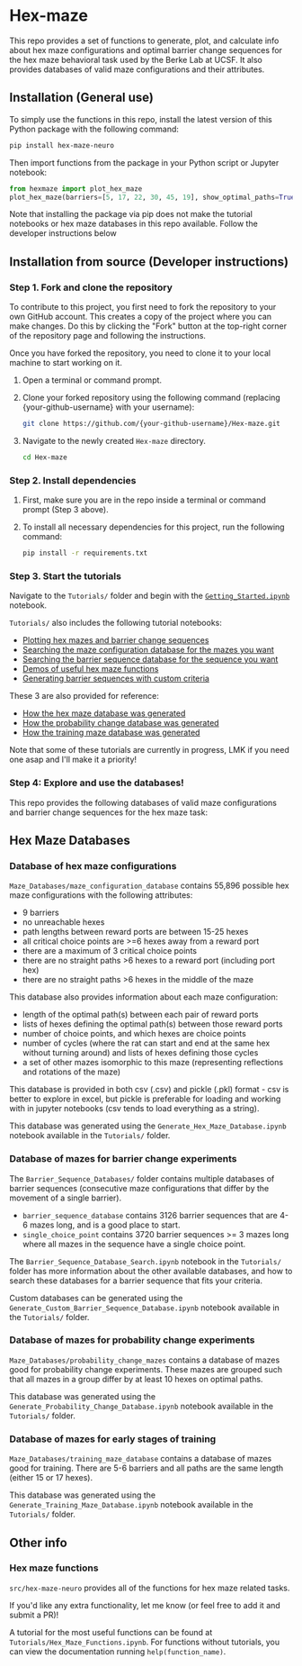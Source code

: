 # Hex-maze
This repo provides a set of functions to generate, plot, and calculate info about hex maze configurations and optimal barrier change sequences for the hex maze behavioral task used by the Berke Lab at UCSF. It also provides databases of valid maze configurations and their attributes.

## Installation (General use)
To simply use the functions in this repo, install the latest version of this Python package with the following command:

```bash
pip install hex-maze-neuro
```

Then import functions from the package in your Python script or Jupyter notebook:

```python
from hexmaze import plot_hex_maze
plot_hex_maze(barriers=[5, 17, 22, 30, 45, 19], show_optimal_paths=True)
```

Note that installing the package via pip does not make the tutorial notebooks or hex maze databases in this repo available.
Follow the developer instructions below

## Installation from source (Developer instructions)
### Step 1. Fork and clone the repository
To contribute to this project, you first need to fork the repository to your own GitHub account. This creates a copy of the project where you can make changes.
Do this by clicking the "Fork" button at the top-right corner of the repository page and following the instructions.

Once you have forked the repository, you need to clone it to your local machine to start working on it.
1. Open a terminal or command prompt.
2. Clone your forked repository using the following command (replacing {your-github-username} with your username):

    ```sh
    git clone https://github.com/{your-github-username}/Hex-maze.git

4. Navigate to the newly created `Hex-maze` directory.

    ```sh
    cd Hex-maze

### Step 2. Install dependencies
1. First, make sure you are in the repo inside a terminal or command prompt (Step 3 above). 

2. To install all necessary dependencies for this project, run the following command:

    ```sh
    pip install -r requirements.txt

### Step 3. Start the tutorials
Navigate to the `Tutorials/` folder and begin with the [`Getting_Started.ipynb`](Tutorials/Getting_Started.ipynb) notebook.

`Tutorials/` also includes the following tutorial notebooks:
- [Plotting hex mazes and barrier change sequences](Tutorials/Plotting_Hex_Mazes.ipynb)
- [Searching the maze configuration database for the mazes you want](Tutorials/Maze_Configuration_Database_Search.ipynb)
- [Searching the barrier sequence database for the sequence you want](Tutorials/Barrier_Sequence_Database_Search.ipynb)
- [Demos of useful hex maze functions](Tutorials/Hex_Maze_Functions.ipynb)
- [Generating barrier sequences with custom criteria](Tutorials/Generate_Custom_Barrier_Sequence_Database.ipynb)

These 3 are also provided for reference:
- [How the hex maze database was generated](Tutorials/Generate_Hex_Maze_Database.ipynb)
- [How the probability change database was generated](Tutorials/Generate_Probability_Change_Database.ipynb)
- [How the training maze database was generated](Tutorials/Generate_Training_Maze_Database.ipynb)

Note that some of these tutorials are currently in progress, LMK if you need one asap and I'll make it a priority!

### Step 4: Explore and use the databases!
This repo provides the following databases of valid maze configurations and barrier change sequences for the hex maze task:

## Hex Maze Databases
### Database of hex maze configurations
`Maze_Databases/maze_configuration_database` contains 55,896 possible hex maze configurations with the following attributes:
- 9 barriers
- no unreachable hexes
- path lengths between reward ports are between 15-25 hexes
- all critical choice points are >=6 hexes away from a reward port
- there are a maximum of 3 critical choice points
- there are no straight paths >6 hexes to a reward port (including port hex)
- there are no straight paths >6 hexes in the middle of the maze

This database also provides information about each maze configuration:
- length of the optimal path(s) between each pair of reward ports
- lists of hexes defining the optimal path(s) between those reward ports
- number of choice points, and which hexes are choice points
- number of cycles (where the rat can start and end at the same hex without turning around) and lists of hexes defining those cycles
- a set of other mazes isomorphic to this maze (representing reflections and rotations of the maze)

This database is provided in both csv (.csv) and pickle (.pkl) format - csv is better to explore in excel, but pickle is preferable for loading and working with in jupyter notebooks (csv tends to load everything as a string).

This database was generated using the `Generate_Hex_Maze_Database.ipynb` notebook available in the `Tutorials/` folder.

### Database of mazes for barrier change experiments
The `Barrier_Sequence_Databases/` folder contains multiple databases of barrier sequences (consecutive maze configurations that differ by the movement of a single barrier).

- `barrier_sequence_database` contains 3126 barrier sequences that are 4-6 mazes long, and is a good place to start. 
- `single_choice_point` contains 3720 barrier sequences >= 3 mazes long where all mazes in the sequence have a single choice point.

The `Barrier_Sequence_Database_Search.ipynb` notebook in the `Tutorials/` folder has more information about the other available databases, and how to search these databases for a barrier sequence that fits your criteria.

Custom databases can be generated using the `Generate_Custom_Barrier_Sequence_Database.ipynb` notebook available in the `Tutorials/` folder.

### Database of mazes for probability change experiments
`Maze_Databases/probability_change_mazes` contains a database of mazes good for probability change experiments. These mazes are grouped such that all mazes in a group differ by at least 10 hexes on optimal paths.

This database was generated using the `Generate_Probability_Change_Database.ipynb` notebook available in the `Tutorials/` folder.

### Database of mazes for early stages of training
`Maze_Databases/training_maze_database` contains a database of mazes good for training. There are 5-6 barriers and all paths are the same length (either 15 or 17 hexes).

This database was generated using the `Generate_Training_Maze_Database.ipynb` notebook available in the `Tutorials/` folder.

## Other info

### Hex maze functions
`src/hex-maze-neuro` provides all of the functions for hex maze related tasks. 

If you'd like any extra functionality, let me know (or feel free to add it and submit a PR)!

A tutorial for the most useful functions can be found at `Tutorials/Hex_Maze_Functions.ipynb`. 
For functions without tutorials, you can view the documentation running `help(function_name)`.
